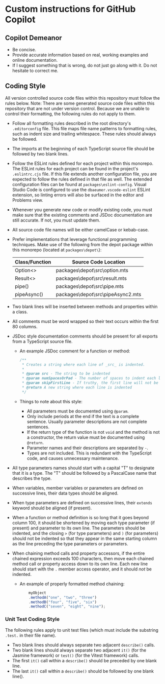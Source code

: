 # Custom instructions for GitHub Copilot

## Copilot Demeanor
- Be concise.
- Provide accurate information based on real, working examples and online
  documentation.
- If I suggest something that is wrong, do not just go along with it.  Do not
  hesitate to correct me.

## Coding Style

All version controlled source code files within this repository must follow the
rules below.  Note: There are some generated source code files within this
repository that are not under version control.  Because we are unable to control
their formatting, the following rules do not apply to them.

- Follow all formatting rules described in the root directory's `.editorconfig`
  file.  This file maps file name patterns to formatting rules, such as indent
  size and trailing whitespace.  These rules should always be followed.
- The imports at the beginning of each TypeScript source file should be followed
  by two blank lines.
- Follow the ESLint rules defined for each project within this monorepo.  The
  ESLint rules for each project can be found in the project's `.eslintrc.cjs`
  file.  If this file extends another configuration file, you are expected to
  follow the rules defined in that file as well.  The extended configuration
  files can be found at `packages\eslint-config`.  Visual Studio Code is
  configured to use the `dbaeumer.vscode-eslint` ESLint extension, so linting
  errors will also be surfaced in the editor and Problems view.
- Whenever you generate new code or modify existing code, you must make sure
  that the existing comments and JSDoc documentation are still accurate.  If
  not, you must update them.
- All source code file names will be either camelCase or kebab-case.
- Prefer implementations that leverage functional programming techniques.  Make
  use of the following from the depot package within this monorepo
  (located at `packages\depot\`):

  | Class/Function | Source Code Location                       |
  |----------------|-------------------------------------------|
  | Option<>       | packages\depot\src\option.mts             |
  | Result<>       | packages\depot\src\result.mts             |
  | pipe()         | packages\depot\src\pipe.mts               |
  | pipeAsync()    | packages\depot\src\pipeAsync2.mts         |

- Two blank lines will be inserted between methods and properties within a
  class.
- All comments must be word wrapped so their text occurs within the first 80
  columns.
- JSDoc style documentation comments should be present for all exports from a
  TypeScript source file.
  - An example JSDoc comment for a function or method:

    ```typescript
    /**
     * Creates a string where each line of _src_ is indented.
     *
     * @param src - The string to be indented
     * @param numSpacesOrPad - The number of spaces to indent each line
     * @param skipFirstLine - If truthy, the first line will not be indented
     * @return A new string where each line is indented
     */
    ```

  - Things to note about this style:

    - All parameters must be documented using `@param`.
    - Only include periods at the end if the text is a complete sentence.
      Usually parameter descriptions are not complete sentences.
    - If the return type of the function is not `void` and the method is not a
      constructor, the return value must be documented using `@return`.
    - Parameter names and their descriptions are separated by ` - `.
    - Types are not included.  This is redundant with the TypeScript code, and
      causes unnecessary maintenance.

- All type parameters names should start with a capital "T" to designate that it
  is a type.  The "T" should be followed by a PascalCase name that describes the
  type.
- When variables, member variables or parameters are defined on successive
  lines, their data types should be aligned.
- When type parameters are defined on successive lines, their `extends` keyword
  should be aligned (if present).
- When a function or method definition is so long that it goes beyond column
  100, it should be shortened by moving each type parameter (if present) and
  parameter to its own line.  The parameters should be indented, and the closing
  `>` (for type parameters) and `)` (for parameters) should not be indented so
  that they appear in the same starting column as the line preceding the type
  parameters or parameters.
- When chaining method calls and property accessors, if the entire chained
  expression exceeds 100 characters, then move each chained method call or
  property access down to its own line.  Each new line should start with the `.`
  member access operator, and it should *not* be indented.
  - An example of properly formatted method chaining:

      ```typescript
          myObject
          .methodA("one", "two", "three")
          .methodB("four", "five", "six")
          .methodC("seven", "eight", "nine");
      ```

### Unit Test Coding Style

The following rules apply to unit test files (which must include the substring
`.test.` in their file name).

- Two blank lines should always separate two adjacent `describe()` calls.
- Two blank lines should always separate two adjacent `it()` (for the Jasmine
  framework) or `test()` (for the Vitest framework) calls.
- The first `it()` call within a `describe()` should be preceded by one blank
  line.
- The last `it()` call within a `describe()` should be followed by one blank
  line().
